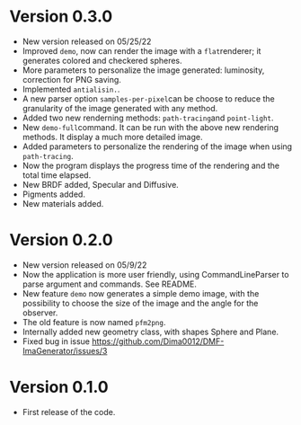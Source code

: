 # Version 0.3.0

- New version released on 05/25/22
- Improved ``demo``, now can render the image with a ``flat``renderer; it generates colored and checkered spheres.
- More parameters to personalize the image generated: luminosity, correction for PNG saving.
- Implemented ``antialisin.``.
- A new parser option ``samples-per-pixel``can be choose to reduce the granularity of the image generated with any method.
- Added two new renderning methods: ``path-tracing``and ``point-light``.
- New ``demo-full``command. It can be run with the above new rendering methods. It display a much more detailed image.
- Added parameters to personalize the rendering of the image when using ``path-tracing``.
- Now the program displays the progress time of the rendering and the total time elapsed.
- New BRDF added, Specular and Diffusive.
- Pigments added.
- New materials added.

# Version 0.2.0

- New version released on 05/9/22
- Now the application is more user friendly, using CommandLineParser to parse argument and commands. See README.
- New feature ``demo`` now generates a simple demo image, with the possibility to choose the size of the image and the angle for the observer.
- The old feature is now named ``pfm2png``.
- Internally added new geometry class, with shapes Sphere and Plane.
- Fixed bug in issue https://github.com/Dima0012/DMF-ImaGenerator/issues/3


# Version 0.1.0

- First release of the code. 
